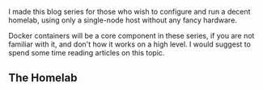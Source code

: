 I made this blog series for those who wish to configure and run a decent homelab, using only a single-node host without any fancy hardware.

Docker containers will be a core component in these series, if you are not familiar with it, and don't how it works on a high level. I would suggest to spend some time reading articles on this topic.

## The Homelab
